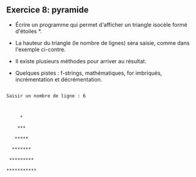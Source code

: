 ## Exercice 8: pyramide

- Écrire un programme qui permet d'afficher un triangle isocèle formé d'étoiles \*.
- La hauteur du triangle (le nombre de lignes) sera saisie, comme dans l'exemple ci-contre.
- Il existe plusieurs méthodes pour arriver au résultat.
- Quelques pistes : f-strings, mathématiques, for imbriqués, incrémentation et décrémentation.

```
Saisir un nombre de ligne : 6

     *
    ***
   *****
  *******
 *********
***********
```



